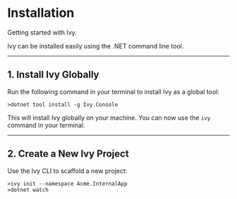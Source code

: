 ﻿# Installation

<Ingress>
Getting started with Ivy.
</Ingress>

Ivy can be installed easily using the .NET command line tool.

---

## 1. Install Ivy Globally

Run the following command in your terminal to install Ivy as a global tool:

```terminal
>dotnet tool install -g Ivy.Console
```

This will install Ivy globally on your machine. You can now use the `ivy` command in your terminal.

---

## 2. Create a New Ivy Project

Use the Ivy CLI to scaffold a new project:

```terminal
>ivy init --namespace Acme.InternalApp
>dotnet watch
```
